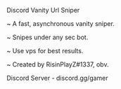 Discord Vanity Url Sniper


~ A fast, asynchronous vanity sniper.

~ Snipes under any sec bot.

~ Use vps for best results.

~ Created by RisinPlayZ#1337, obv.


Discord Server - discord.gg/gamer
